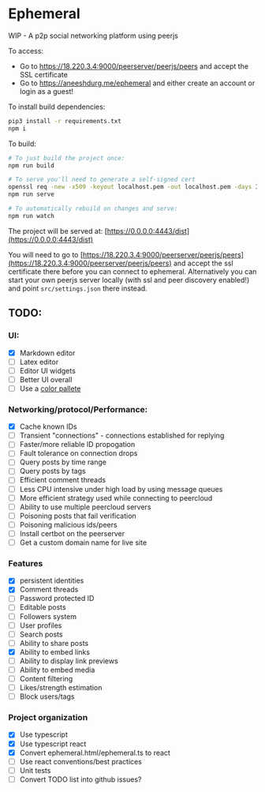# Ephemeral

WIP - A p2p social networking platform using peerjs

To access:

- Go to https://18.220.3.4:9000/peerserver/peerjs/peers and accept the SSL certificate
- Go to https://aneeshdurg.me/ephemeral and either create an account or login as a guest!

To install build dependencies:
```bash
pip3 install -r requirements.txt
npm i
```

To build:
```bash
# To just build the project once:
npm run build

# To serve you'll need to generate a self-signed cert
openssl req -new -x509 -keyout localhost.pem -out localhost.pem -days 365 -nodes
npm run serve

# To automatically rebuild on changes and serve:
npm run watch
```

The project will be served at: [https://0.0.0.0:4443/dist](https://0.0.0.0:4443/dist)

You will need to go to
[https://18.220.3.4:9000/peerserver/peerjs/peers](https://18.220.3.4:9000/peerserver/peerjs/peers)
and accept the ssl certificate there before you can connect to ephemeral.
Alternatively you can start your own peerjs server locally (with ssl and peer
discovery enabled!) and point `src/settings.json` there instead.

## TODO:

### UI:
- [x] Markdown editor
- [ ] Latex editor
- [ ] Editor UI widgets
- [ ] Better UI overall
- [ ] Use a [color pallete](https://palette.ninja/#26556a-#266a63-#4bc2d0-#348790-#26636a)

### Networking/protocol/Performance:
- [x] Cache known IDs
- [ ] Transient "connections" - connections established for replying
- [ ] Faster/more reliable ID propogation
- [ ] Fault tolerance on connection drops
- [ ] Query posts by time range
- [ ] Query posts by tags
- [ ] Efficient comment threads
- [ ] Less CPU intensive under high load by using message queues
- [ ] More efficient strategy used while connecting to peercloud
- [ ] Ability to use multiple peercloud servers
- [ ] Poisoning posts that fail verification
- [ ] Poisoning malicious ids/peers
- [ ] Install certbot on the peerserver
- [ ] Get a custom domain name for live site

### Features
- [x] persistent identities
- [x] Comment threads
- [ ] Password protected ID
- [ ] Editable posts
- [ ] Followers system
- [ ] User profiles
- [ ] Search posts
- [ ] Ability to share posts
- [x] Ability to embed links
- [ ] Ability to display link previews
- [ ] Ability to embed media
- [ ] Content filtering
- [ ] Likes/strength estimation
- [ ] Block users/tags

### Project organization
- [x] Use typescript
- [x] Use typescript react
- [x] Convert ephemeral.html/ephemeral.ts to react
- [ ] Use react conventions/best practices
- [ ] Unit tests
- [ ] Convert TODO list into github issues?
